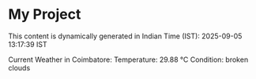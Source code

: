 # My Project

This content is dynamically generated in Indian Time (IST): 2025-09-05 13:17:39 IST


Current Weather in Coimbatore:
Temperature: 29.88 °C
Condition: broken clouds
